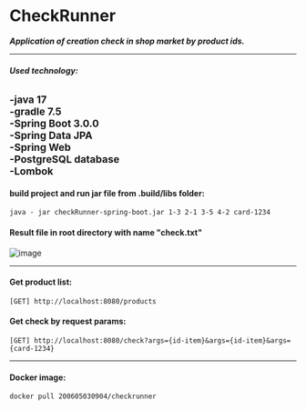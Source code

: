 # CheckRunner
***Application of creation check in shop market by product ids.***
_______

###### ***Used technology:***
<sub>-java 17  
-gradle 7.5  
-Spring Boot 3.0.0  
-Spring Data JPA  
-Spring Web  
-PostgreSQL database  
-Lombok</sub>
-------
#### build project and run jar file from .build/libs folder:
    java - jar checkRunner-spring-boot.jar 1-3 2-1 3-5 4-2 card-1234
#### Result file in root directory with name "check.txt"
![image](https://user-images.githubusercontent.com/86801437/208312948-33de6dd1-04b9-4338-be99-c63f1bddcfba.png)
_______
#### Get product list:
    [GET] http://localhost:8080/products

#### Get check by request params:
    [GET] http://localhost:8080/check?args={id-item}&args={id-item}&args={card-1234}
-------

[comment]: <> (![image]&#40;https://user-images.githubusercontent.com/86801437/208313537-2eb0b5e3-1720-4b12-b0ae-90c9bed978aa.png&#41;)

#### Docker image:
    docker pull 200605030904/checkrunner